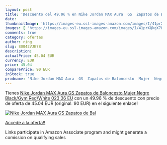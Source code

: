 ```yaml
---
layout: post
title: 'Descuento del 49.96 % en Nike Jordan MAX Aura  GS  Zapatos de Bal'
date: 
thumbnailImage: 'https://images-eu.ssl-images-amazon.com/images/I/41prXQkgX7L._SL200_.jpg'
images: [ 'https://images-eu.ssl-images-amazon.com/images/I/41prXQkgX7L._SL200_.jpg' ]
comments: true
category: ofertas
author: ring
slug: B0042VJE78
description:
actualPrice: 45.04 EUR
currency: EUR
price: 45.04
comparePrice: 90 EUR
inStock: true
prodname: 'Nike Jordan MAX Aura  GS  Zapatos de Baloncesto  Mujer  Negro  Black/Gym Red/White 023   36 EU'
---
```


Tienes [Nike Jordan MAX Aura  GS  Zapatos de Baloncesto  Mujer  Negro  Black/Gym Red/White 023   36 EU](https://www.amazon.es/dp/B0042VJE78/?tag=tolees-21) con un 49.96 % de descuento con precio de oferta de 45.04 EUR (original: 90 EUR) en el siguiente enlace!

[![Nike Jordan MAX Aura  GS  Zapatos de Bal](https://images-eu.ssl-images-amazon.com/images/I/41prXQkgX7L._SL200_.jpg)](https://www.amazon.es/dp/B0042VJE78/?tag=tolees-21)

[Accede a la oferta!!](https://www.amazon.es/dp/B0042VJE78/?tag=tolees-21)

Links participate in Amazon Associate program and might generate a comission on qualifying sales


